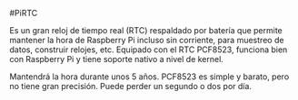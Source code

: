 <!--
---
name: PiRTC
class: board
type: rtc
formfactor: Custom
manufacturer: Adafruit
description: Add a simple RTC to your Pi
url: https://learn.adafruit.com/adding-a-real-time-clock-to-raspberry-pi/set-up-and-test-i2c
buy: https://www.adafruit.com/products/3386
image: adafruit-pi-rtc.png
pincount: 6
eeprom: no
power:  
  '1':     
ground:
  '6':    
pin:
  '3':
    mode: i2c
  '5':
    mode: i2c
i2c:
  '0x68':
    name: PCF8523
    device: PCF8523
-->
#PiRTC

Es un gran reloj de tiempo real (RTC) respaldado por batería que permite mantener la hora de Raspberry Pi incluso sin corriente, para muestreo de datos, construir relojes, etc. Equipado con el RTC PCF8523, funciona bien con Raspberry Pi y tiene soporte nativo a nivel de kernel.

Mantendrá la hora durante unos 5 años. PCF8523 es simple y barato, pero no tiene gran precisión. Puede perder un segundo o dos por día.
